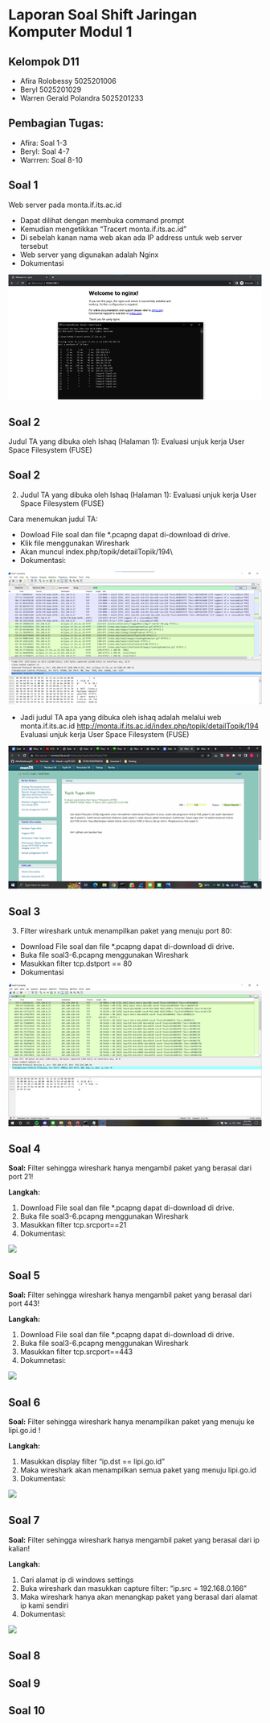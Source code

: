 # Laporan Soal Shift Jaringan Komputer Modul 1

## Kelompok D11

- Afira Rolobessy         5025201006
- Beryl                   5025201029
- Warren Gerald Polandra  5025201233

## Pembagian Tugas:
- Afira: Soal 1-3
- Beryl: Soal 4-7
- Warrren: Soal 8-10

## Soal 1
Web server pada monta.if.its.ac.id
-	Dapat dilihat dengan membuka command prompt
-	Kemudian mengetikkan “Tracert monta.if.its.ac.id”
-	Di sebelah kanan nama web akan ada IP address untuk web server tersebut
-	Web server yang digunakan adalah Nginx
-	Dokumentasi

![hasil 1](https://github.com/AfiraRolobessy03/gambar-modul-1-jarkom/blob/main/image.png)


## Soal 2
Judul TA yang dibuka oleh Ishaq (Halaman 1):  Evaluasi unjuk kerja User Space Filesystem (FUSE)

## Soal 2
2.	Judul TA yang dibuka oleh Ishaq (Halaman 1):  Evaluasi unjuk kerja User Space Filesystem (FUSE)

Cara menemukan judul TA:
-	Dowload File soal dan file *.pcapng dapat di-download di drive.
-	Klik file menggunakan Wireshark
-	Akan muncul index.php/topik/detailTopik/194\
-	Dokumentasi:

![hasil 1](https://github.com/AfiraRolobessy03/gambar-modul-1-jarkom/blob/main/2.png)

-	Jadi judul TA apa yang dibuka oleh ishaq adalah melalui web monta.if.its.ac.id http://monta.if.its.ac.id/index.php/topik/detailTopik/194 Evaluasi unjuk kerja User Space Filesystem (FUSE)

![hasil 1](https://github.com/AfiraRolobessy03/gambar-modul-1-jarkom/blob/main/3.png)


## Soal 3
3.	Filter wireshark untuk menampilkan paket yang menuju port 80:

-	Download File soal dan file *.pcapng dapat di-download di drive.
-	Buka file soal3-6.pcapng menggunakan Wireshark
-	Masukkan filter tcp.dstport == 80
-	Dokumentasi

![](https://github.com/AfiraRolobessy03/gambar-modul-1-jarkom/blob/main/4.png)

## Soal 4
**Soal:**
Filter sehingga wireshark hanya mengambil paket yang berasal dari port 21!

**Langkah:**
1. Download File soal dan file *.pcapng dapat di-download di drive.
2. Buka file soal3-6.pcapng menggunakan Wireshark
3. Masukkan filter tcp.srcport==21
4. Dokumentasi:

![](https://cdn.discordapp.com/attachments/1023246973551255652/1023247271753695243/unknown.png)

## Soal 5
**Soal:**
Filter sehingga wireshark hanya mengambil paket yang berasal dari port 443!

**Langkah:**
1. Download File soal dan file *.pcapng dapat di-download di drive.
2. Buka file soal3-6.pcapng menggunakan Wireshark
3. Masukkan filter tcp.srcport==443
4. Dokumnetasi:

![](https://cdn.discordapp.com/attachments/1023246973551255652/1023247546983911485/unknown.png)

## Soal 6
**Soal:**
Filter sehingga wireshark hanya menampilkan paket yang menuju ke lipi.go.id !

**Langkah:**
1. Masukkan display filter “ip.dst == lipi.go.id”
2. Maka wireshark akan menampilkan semua paket yang menuju lipi.go.id
3. Dokumentasi:

![](https://cdn.discordapp.com/attachments/1023246973551255652/1023247715913695262/unknown.png)


## Soal 7
**Soal:**
Filter sehingga wireshark hanya mengambil paket yang berasal dari ip kalian!

**Langkah:**
1. Cari alamat ip di windows settings
2. Buka wireshark dan masukkan capture filter: “ip.src = 192.168.0.166”
3. Maka wireshark hanya akan menangkap paket yang berasal dari alamat ip kami sendiri
4. Dokumentasi:

![](https://cdn.discordapp.com/attachments/1023246973551255652/1023248269868028044/unknown.png)


## Soal 8

## Soal 9

## Soal 10
